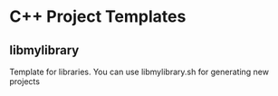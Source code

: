 # C++ Project Templates

## libmylibrary

Template for libraries. You can use libmylibrary.sh for generating new projects

